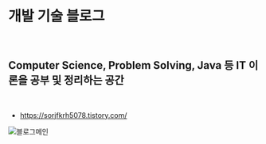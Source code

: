 <h1>개발 기술 블로그</h1><br>
<h2>Computer Science, Problem Solving, Java 등 IT 이론을 공부 및 정리하는 공간</h2><br>

* <https://sorjfkrh5078.tistory.com/><br>


![블로그메인](https://user-images.githubusercontent.com/53072057/124346896-66fd3f80-dc1c-11eb-814a-f4e8a7d2b379.JPG)
